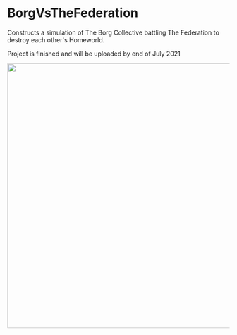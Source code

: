 # BorgVsTheFederation
Constructs a simulation of The Borg Collective battling The Federation to destroy each other's Homeworld.

Project is finished and will be uploaded by end of July 2021

<img src="res/readMeContent/BVFgif.gif" width="550" height="600"/>
